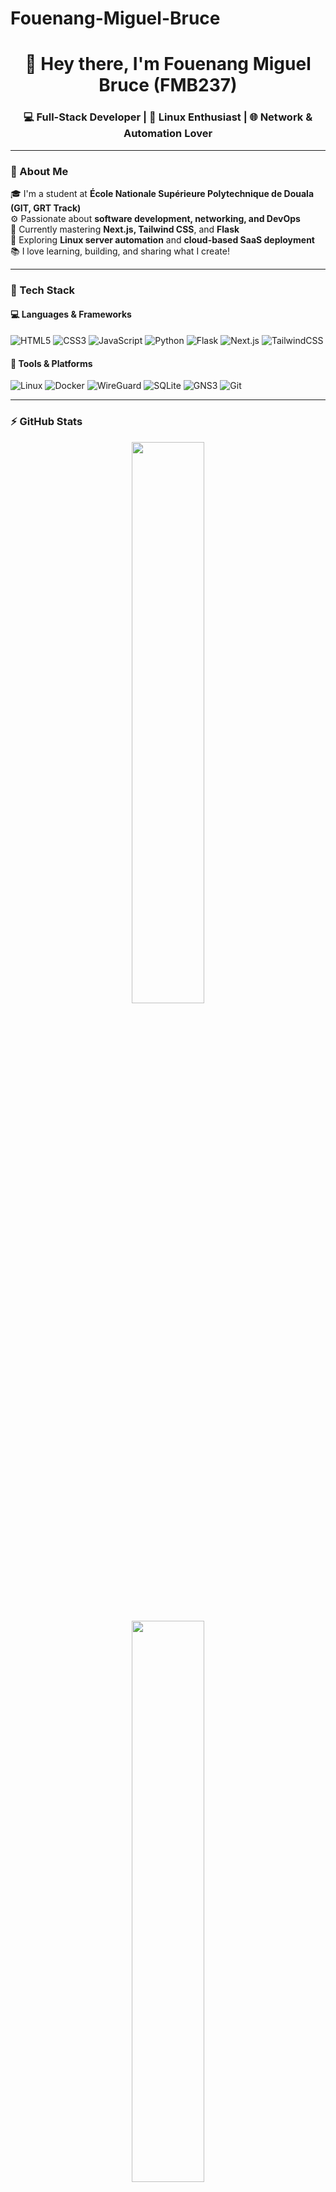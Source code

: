 # Fouenang-Miguel-Bruce

<!-- PROFILE README FOR @FMB237 -->

<h1 align="center">👋 Hey there, I'm Fouenang Miguel Bruce (FMB237)</h1>

<h3 align="center">💻 Full-Stack Developer | 🐧 Linux Enthusiast | 🌐 Network & Automation Lover</h3>

---

### 🚀 About Me  
🎓 I'm a student at **École Nationale Supérieure Polytechnique de Douala (GIT, GRT Track)**  
⚙️ Passionate about **software development, networking, and DevOps**  
🧠 Currently mastering **Next.js, Tailwind CSS**, and **Flask**  
📡 Exploring **Linux server automation** and **cloud-based SaaS deployment**  
📚 I love learning, building, and sharing what I create!  

---

### 🧰 Tech Stack

#### 💻 Languages & Frameworks
![HTML5](https://img.shields.io/badge/HTML5-E34F26?style=for-the-badge&logo=html5&logoColor=white)
![CSS3](https://img.shields.io/badge/CSS3-1572B6?style=for-the-badge&logo=css3&logoColor=white)
![JavaScript](https://img.shields.io/badge/JavaScript-323330?style=for-the-badge&logo=javascript&logoColor=F7DF1E)
![Python](https://img.shields.io/badge/Python-3776AB?style=for-the-badge&logo=python&logoColor=white)
![Flask](https://img.shields.io/badge/Flask-000000?style=for-the-badge&logo=flask&logoColor=white)
![Next.js](https://img.shields.io/badge/Next.js-000000?style=for-the-badge&logo=nextdotjs&logoColor=white)
![TailwindCSS](https://img.shields.io/badge/TailwindCSS-38B2AC?style=for-the-badge&logo=tailwindcss&logoColor=white)

#### 🧩 Tools & Platforms
![Linux](https://img.shields.io/badge/Linux-FCC624?style=for-the-badge&logo=linux&logoColor=black)
![Docker](https://img.shields.io/badge/Docker-2496ED?style=for-the-badge&logo=docker&logoColor=white)
![WireGuard](https://img.shields.io/badge/WireGuard-88171A?style=for-the-badge&logo=wireguard&logoColor=white)
![SQLite](https://img.shields.io/badge/SQLite-07405E?style=for-the-badge&logo=sqlite&logoColor=white)
![GNS3](https://img.shields.io/badge/GNS3-2C3E50?style=for-the-badge&logo=gns3&logoColor=white)
![Git](https://img.shields.io/badge/Git-F05032?style=for-the-badge&logo=git&logoColor=white)

---

### ⚡ GitHub Stats

<p align="center">
  <img width="48%" src="https://github-readme-stats.vercel.app/api?username=FMB237&show_icons=true&theme=tokyonight" />
  
</p>

<p align="center">
  <img width="48%" src="https://github-readme-stats.vercel.app/api/top-langs/?username=FMB237&layout=compact&theme=tokyonight" />
</p>

---

### 🧠 Currently Learning  
- 🌐 Full-stack web development with **Next.js** + **Tailwind CSS**  
- ☁️ Cloud automation and **Linux-based SaaS hosting**  
- 🤖 Workflow automation with **n8n**, **Flask APIs**, and **Python scripts**

---

### 🌟 Featured Projects  
📁 [**Flask SaaS Template**](https://github.com/FMB237/flask-saas-template) — A full-featured Flask app with login, roles, and admin dashboard  
📁 [**Internet Connection Monitor**](https://github.com/FMB237/internet-monitor) — Python + SQLite + Telegram bot for network tracking  
📁 [**Alpine Linux Automation Scripts**](https://github.com/FMB237/alpine-wireguard-script) — Automating VPN setup using WireGuard  

---

### 📫 Connect with Me  
📧 [miguelfouenanf@gmail.com](mailto:miguelfouenanf@gmail.com)  
💼 [LinkedIn](https://linkedin.com/in/fouenang-miguel-bruce)  
🌐 Portfolio: *coming soon...*  

---

<p align="center">
  <img src="https://readme-typing-svg.herokuapp.com?font=Fira+Code&size=22&pause=1000&color=00F7FF&center=true&vCenter=true&width=600&lines=Full-Stack+Developer;Linux+and+Networking+Enthusiast;Automation+and+SaaS+Builder;Always+Learning+and+Improving!" alt="Typing SVG" />
</p>

---

⭐ *"Code. Learn. Build. Repeat."* ⭐
